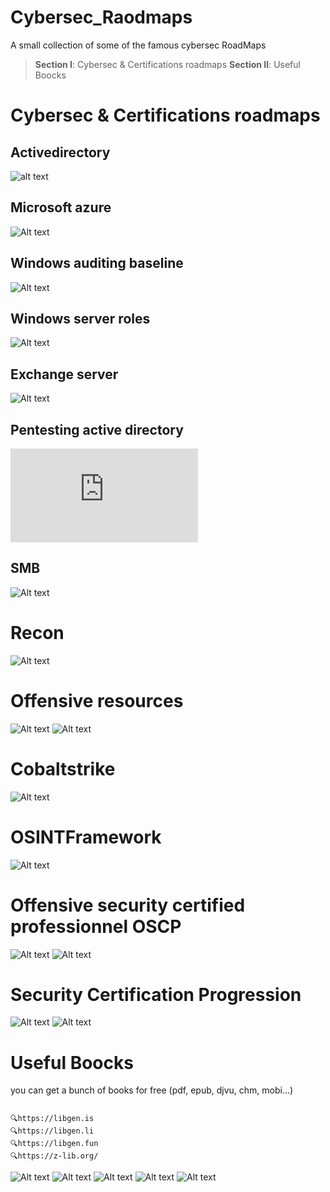 # Cybersec_Raodmaps
A small collection of some of the famous cybersec RoadMaps 

> **Section I**: Cybersec & Certifications roadmaps
> **Section II**: Useful Boocks

# Cybersec & Certifications roadmaps
## Activedirectory
![alt text](https://github.com/ousbaailyas/Cybersec_Raodmaps/blob/master/active-directory-map.png)

## Microsoft azure
![Alt text](https://github.com/ousbaailyas/Cybersec_Raodmaps/blob/master/microsoft-azure-map.png)

## Windows auditing baseline
![Alt text](https://github.com/ousbaailyas/Cybersec_Raodmaps/blob/master/windows-auditing-baseline-map.png)

## Windows server roles
![Alt text](https://github.com/ousbaailyas/Cybersec_Raodmaps/blob/master/windows-server-roles-map.png)

## Exchange server
![Alt text](https://github.com/ousbaailyas/Cybersec_Raodmaps/blob/master/exchange-server-map.png)

## Pentesting active directory
![Alt text](https://github.com/ousbaailyas/Cybersec_Raodmaps/blob/master/Pentesting%20active%20directory.pdf)

## SMB
![Alt text](https://github.com/ousbaailyas/Cybersec_Raodmaps/blob/master/SMB.png)

# Recon
![Alt text](https://github.com/ousbaailyas/Cybersec_Raodmaps/blob/master/Recon.PNG)

# Offensive resources
![Alt text](https://github.com/ousbaailyas/Cybersec_Raodmaps/blob/master/OffensiveResources.PNG)
![Alt text](https://github.com/ousbaailyas/Cybersec_Raodmaps/blob/master/Offensive-Resources-V2.png)

# Cobaltstrike
![Alt text](https://github.com/ousbaailyas/Cybersec_Raodmaps/blob/master/Cobaltstrike.PNG)

# OSINTFramework
![Alt text](https://github.com/ousbaailyas/Cybersec_Raodmaps/blob/master/OSINTFramework.JPG)

# Offensive security certified professionnel OSCP
![Alt text](https://github.com/ousbaailyas/Cybersec_Raodmaps/blob/master/OSCP.JPG)
![Alt text](https://github.com/ousbaailyas/Cybersec_Raodmaps/blob/master/Cyber.JPG)

# Security Certification Progression
![Alt text](https://github.com/ousbaailyas/Cybersec_Raodmaps/blob/master/Security-Certification-Progression-Chart-v7.0.png)
![Alt text](https://github.com/ousbaailyas/Cybersec_Raodmaps/blob/master/E04K045XIAI9Ylx.jpeg)

# Useful Boocks
  you can get a bunch of books for free (pdf, epub, djvu, chm, mobi...)
 ```
 
🔍https://libgen.is
🔍https://libgen.li
🔍https://libgen.fun
🔍https://z-lib.org/
 ```

![Alt text](https://github.com/ousbaailyas/Cybersec_Raodmaps/blob/master/Screen%20Shot%202022-02-21%20at%205.07.07%20PM.png)
![Alt text](https://github.com/ousbaailyas/Cybersec_Raodmaps/blob/master/Screen%20Shot%202022-02-21%20at%205.07.17%20PM.png)
![Alt text](https://github.com/ousbaailyas/Cybersec_Raodmaps/blob/master/Screen%20Shot%202022-02-21%20at%205.07.25%20PM.png)
![Alt text](https://github.com/ousbaailyas/Cybersec_Raodmaps/blob/master/Screen%20Shot%202022-02-21%20at%205.07.35%20PM.png)
![Alt text](https://github.com/ousbaailyas/Cybersec_Raodmaps/blob/master/Screen%20Shot%202022-02-21%20at%205.07.41%20PM.png)
